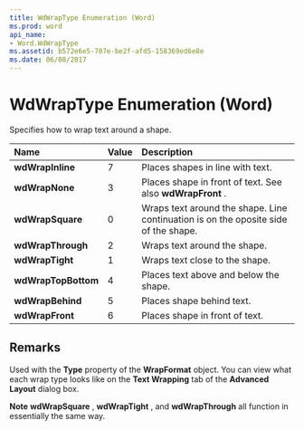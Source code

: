 ```yaml
---
title: WdWrapType Enumeration (Word)
ms.prod: word
api_name:
- Word.WdWrapType
ms.assetid: b572e6e5-707e-be2f-afd5-158369ed6e8e
ms.date: 06/08/2017
---
```



# WdWrapType Enumeration (Word)

Specifies how to wrap text around a shape.



|**Name**|**Value**|**Description**|
|:-----|:-----|:-----|
| **wdWrapInline**|7|Places shapes in line with text.|
| **wdWrapNone**|3|Places shape in front of text. See also  **wdWrapFront** .|
| **wdWrapSquare**|0|Wraps text around the shape. Line continuation is on the oposite side of the shape.|
| **wdWrapThrough**|2|Wraps text around the shape.|
| **wdWrapTight**|1|Wraps text close to the shape.|
| **wdWrapTopBottom**|4|Places text above and below the shape.|
| **wdWrapBehind**|5|Places shape behind text.|
| **wdWrapFront**|6|Places shape in front of text.|

## Remarks

Used with the  **Type** property of the **WrapFormat** object. You can view what each wrap type looks like on the **Text Wrapping** tab of the **Advanced Layout** dialog box.


 **Note**   **wdWrapSquare** , **wdWrapTight** , and **wdWrapThrough** all function in essentially the same way.


